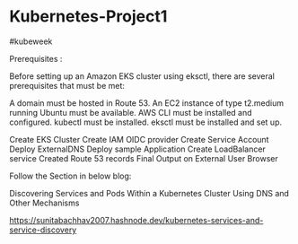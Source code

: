 # Kubernetes-Project1
#kubeweek

Prerequisites :

Before setting up an Amazon EKS cluster using eksctl, there are several prerequisites that must be met:

A domain must be hosted in Route 53.
An EC2 instance of type t2.medium running Ubuntu must be available.
AWS CLI must be installed and configured.
kubectl must be installed.
eksctl must be installed and set up.

Create EKS Cluster
Create IAM OIDC provider
Create Service Account
Deploy ExternalDNS
Deploy sample Application
Create LoadBalancer service
Created Route 53 records
Final Output on External User Browser


Follow the Section in below blog:

Discovering Services and Pods Within a Kubernetes Cluster Using DNS and Other Mechanisms 

https://sunitabachhav2007.hashnode.dev/kubernetes-services-and-service-discovery
